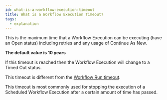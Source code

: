 ```yaml
---
id: what-is-a-workflow-execution-timeout
title: What is a Workflow Execution Timeout?
tags:
  - explanation
---
```


This is the maximum time that a Workflow Execution can be executing (have an Open status) including retries and any usage of Continue As New.

**The default value is 10 years**

If this timeout is reached then the Workflow Execution will change to a Timed Out status.

This timeout is different from the [Workflow Run timeout](/docs/content/what-is-a-workflow-run-timeout).

This timeout is most commonly used for stopping the execution of a Scheduled Workflow Execution after a certain amount of time has passed.

